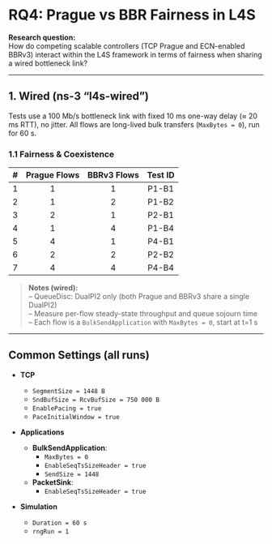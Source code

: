 # RQ4: Prague vs BBR Fairness in L4S

**Research question:**  
How do competing scalable controllers (TCP Prague and ECN-enabled BBRv3) interact within the L4S framework in terms of fairness when sharing a wired bottleneck link?

---

## 1. Wired (ns-3 “l4s-wired”)

Tests use a 100 Mb/s bottleneck link with fixed 10 ms one-way delay (≈ 20 ms RTT), no jitter. All flows are long-lived bulk transfers (`MaxBytes = 0`), run for 60 s.

### 1.1 Fairness & Coexistence

| #  | Prague Flows | BBRv3 Flows | Test ID |
|:--:|:------------:|:-----------:|:--------:|
| 1  | 1            | 1           | P1-B1    |
| 2  | 1            | 2           | P1-B2    |
| 3  | 2            | 1           | P2-B1    |
| 4  | 1            | 4           | P1-B4    |
| 5  | 4            | 1           | P4-B1    |
| 6  | 2            | 2           | P2-B2    |
| 7  | 4            | 4           | P4-B4    |

> **Notes (wired):**  
> – QueueDisc: DualPI2 only (both Prague and BBRv3 share a single DualPI2)  
> – Measure per-flow steady-state throughput and queue sojourn time  
> – Each flow is a `BulkSendApplication` with `MaxBytes = 0`, start at t=1 s  

---

## Common Settings (all runs)

- **TCP**  
  - `SegmentSize = 1448 B`  
  - `SndBufSize = RcvBufSize = 750 000 B`  
  - `EnablePacing = true`  
  - `PaceInitialWindow = true`  

- **Applications**  
  - **BulkSendApplication**:  
    - `MaxBytes = 0`  
    - `EnableSeqTsSizeHeader = true`  
    - `SendSize = 1448`  
  - **PacketSink**:  
    - `EnableSeqTsSizeHeader = true`  

- **Simulation**  
  - `Duration = 60 s`  
  - `rngRun = 1`  

